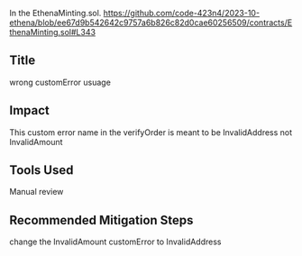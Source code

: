 In the EthenaMinting.sol.
https://github.com/code-423n4/2023-10-ethena/blob/ee67d9b542642c9757a6b826c82d0cae60256509/contracts/EthenaMinting.sol#L343
## Title
wrong customError usuage
## Impact
This custom error name in the verifyOrder is meant to be InvalidAddress not InvalidAmount
## Tools Used
Manual review
## Recommended Mitigation Steps
change the InvalidAmount customError to InvalidAddress